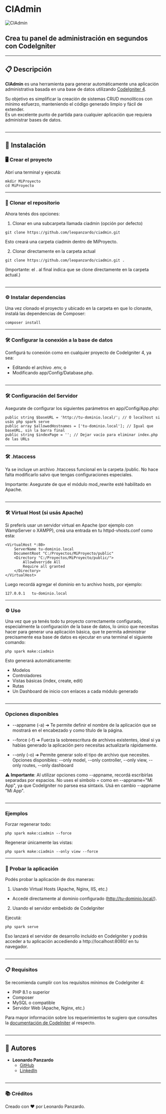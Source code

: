 # CIAdmin

![CIAdmin](https://img.shields.io/badge/Administrador%20de%20Bases%20de%20Datos-CodeIgniter%204-EF4223?style=for-the-badge&logo=codeigniter&logoColor=white&labelColor=4223ef)

## Crea tu panel de administración en segundos con CodeIgniter

---

## 📋 Descripción

**CIAdmin** es una herramienta para generar automáticamente una aplicación administrativa basada en una base de datos utilizando [CodeIgniter 4](https://codeigniter.com/).

Su objetivo es simplificar la creación de sistemas CRUD monolíticos con mínimo esfuerzo, manteniendo el código generado limpio y fácil de extender.  
Es un excelente punto de partida para cualquier aplicación que requiera administrar bases de datos.
<br/><br/>

---

## 🚀 Instalación

### 🖥️ Crear el proyecto

Abrí una terminal y ejecutá:

```
mkdir MiProyecto
cd MiProyecto
```

---

### 🧩 Clonar el repositorio

Ahora tenés dos opciones:

1. Clonar en una subcarpeta llamada ciadmin (opción por defecto)

```
git clone https://github.com/leopanzardo/ciadmin.git
```

Esto creará una carpeta ciadmin dentro de MiProyecto.

2. Clonar directamente en la carpeta actual

```
git clone https://github.com/leopanzardo/ciadmin.git .
```

(Importante: el . al final indica que se clone directamente en la carpeta actual.)
<br/><br/>

---

### ⚙️ Instalar dependencias

Una vez clonado el proyecto y ubicado en la carpeta en que lo clonaste, instalá las dependencias de Composer:

```
composer install
```

---

### 🛠️ Configurar la conexión a la base de datos

Configurá tu conexión como en cualquier proyecto de CodeIgniter 4, ya sea:

- Editando el archivo .env, o
- Modificando app/Config/Database.php.
<br/><br/>

---

### 🛠️ Configuración del Servidor

Asegurate de configurar los siguientes parámetros en app/Config/App.php:

```
public string $baseURL = 'http://tu-dominio.local/'; // O localhost si usás php spark serve
public array $allowedHostnames = ['tu-dominio.local']; // Igual que baseURL, sin la barra final
public string $indexPage = ''; // Dejar vacío para eliminar index.php de las URLs
```

---

### 🛠️ .htaccess

Ya se incluye un archivo .htaccess funcional en la carpeta /public.
No hace falta modificarlo salvo que tengas configuraciones especiales.

Importante: Asegurate de que el módulo mod_rewrite esté habilitado en Apache.
<br/><br/>

---

### 🛠️ Virtual Host (si usás Apache)

Si preferís usar un servidor virtual en Apache (por ejemplo con WampServer o XAMPP), creá una entrada en tu httpd-vhosts.conf como esta:

```
<VirtualHost *:80>
    ServerName tu-dominio.local
    DocumentRoot "C:/Proyectos/MiProyecto/public"
    <Directory "C:/Proyectos/MiProyecto/public/">
        AllowOverride All
        Require all granted
    </Directory>
</VirtualHost>
```

Luego recordá agregar el dominio en tu archivo hosts, por ejemplo:

```
127.0.0.1   tu-dominio.local
```

---

### ⚙️ Uso

Una vez que ya tenés todo tu proyecto correctamente configurado, especialmente la configuración de la base de datos, lo único que necesitas hacer para generar una aplicación básica, que te permita administrar precisamente esa base de datos es ejecutar en una terminal el siguiente comando:

```
php spark make:ciadmin
```

Esto generará automáticamente:

- Modelos
- Controladores
- Vistas básicas (index, create, edit)
- Rutas
- Un Dashboard de inicio con enlaces a cada módulo generado
<br/><br/>

---

### Opciones disponibles

- --appname (-a) ➔ Te permite definir el nombre de la aplicación que se mostrará en el encabezado y como título de la página.

- --force (-f) ➔ Fuerza la sobreescritura de archivos existentes, ideal si ya habías generado la aplicación pero necesitas actualizarla rápidamente.

- --only (-o) ➔ Permite generar solo el tipo de archivo que necesites. Opciones disponibles: --only model, --only controller, --only view, --only routes, --only dashboard

⚠️ **Importante**: Al utilizar opciones como --appname, recordá escribirlas separadas por espacios. No uses el símbolo = como en --appname="Mi App", ya que CodeIgniter no parsea esa sintaxis. Usá en cambio --appname "Mi App".
<br/><br/>

---

### Ejemplos

Forzar regenerar todo:

```
php spark make:ciadmin --force
```

Regenerar únicamente las vistas:

```
php spark make:ciadmin --only view --force
```

---

### 🧪 Probar la aplicación

Podés probar la aplicación de dos maneras:

1. Usando Virtual Hosts (Apache, Nginx, IIS, etc.)

  - Accedé directamente al dominio configurado (http://tu-dominio.local/).

2. Usando el servidor embebido de CodeIgniter

Ejecutá:

```
php spark serve
```

Eso lanzará el servidor de desarrollo incluído en CodeIgniter y podrás acceder a tu aplicación accediendo a http://localhost:8080/ en tu navegador.
<br/><br/>

---

### 📋 Requisitos

Se recomienda cumplir con los requisitos mínimos de CodeIgniter 4:

- PHP 8.1 o superior
- Composer
- MySQL o compatible
- Servidor Web (Apache, Nginx, etc.)

Para mayor información sobre los requerimientos te sugiero que consultes la [documentación de CodeIniter](https://www.codeigniter.com/user_guide/intro/requirements.html) al respecto.
<br/><br/>

---

## 👥 Autores

- **Leonardo Panzardo**
  - [GitHub](https://github.com/leopanzardo)
  - [LinkedIn](https://www.linkedin.com/in/leopanzardo/)
<br/><br/>

---

### 📚 Créditos

Creado con ❤️ por Leonardo Panzardo.

